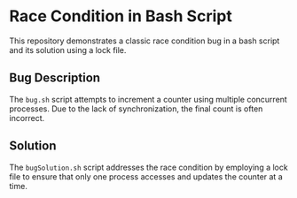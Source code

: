 # Race Condition in Bash Script

This repository demonstrates a classic race condition bug in a bash script and its solution using a lock file.

## Bug Description
The `bug.sh` script attempts to increment a counter using multiple concurrent processes.  Due to the lack of synchronization, the final count is often incorrect.

## Solution
The `bugSolution.sh` script addresses the race condition by employing a lock file to ensure that only one process accesses and updates the counter at a time.